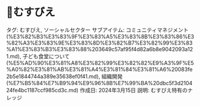 # 👦むすびえ

タグ: むすびえ, ソーシャルセクター
サブアイテム: コミュニティマネジメント (%E3%82%B3%E3%83%9F%E3%83%A5%E3%83%8B%E3%83%86%E3%82%A3%E3%83%9E%E3%83%8D%E3%82%B7%E3%82%99%E3%83%A1%E3%83%B3%E3%83%88%203649c57af95f4d82a6b8e9042093a121.md), 子ども食堂について (%E5%AD%90%E3%81%A8%E3%82%99%E3%82%82%E9%A3%9F%E5%A0%82%E3%81%AB%E3%81%A4%E3%81%84%E3%81%A6%20083fe2b5e1844744a389e35638ef0f41.md), 組織開発 (%E7%B5%84%E7%B9%94%E9%96%8B%E7%99%BA%20dbc5f3d210424fe4bc1187ccf985cd3c.md)
作成日: 2024年3月15日
説明: むすびえ特有のナレッジ